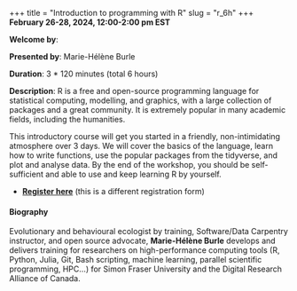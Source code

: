 +++
title = "Introduction to programming with R"
slug = "r_6h"
+++
**February 26-28, 2024, 12:00-2:00 pm EST**

**Welcome by**: 

**Presented by**: Marie-Hélène Burle

**Duration**: 3 * 120 minutes (total 6 hours)

**Description**:
R is a free and open-source programming language for
statistical computing, modelling, and graphics, with
a large collection of packages and a great community.
It is extremely popular in many academic fields, including the humanities.

This introductory course will get you started in a
friendly, non-intimidating atmosphere over 3 days.
We will cover the basics of the language, learn how to write functions,
use the popular packages from the tidyverse, and plot and analyse data.
By the end of the workshop, you should be self-sufficient
and able to use and keep learning R by yourself.

* [**Register here**](https://docs.google.com/forms/d/e/1FAIpQLSegbJDI3x42wy-ExbhFRI0_ZtN-BlQnofLs83fbnHFXnYYYbQ/viewform)
  (this is a different registration form)

#### Biography

Evolutionary and behavioural ecologist by training, Software/Data
Carpentry instructor, and open source advocate, **Marie-Hélène
Burle** develops and delivers training for researchers on
high-performance computing tools (R, Python, Julia, Git, Bash
scripting, machine learning, parallel scientific programming, HPC…)
for Simon Fraser University and the Digital Research Alliance of Canada.
